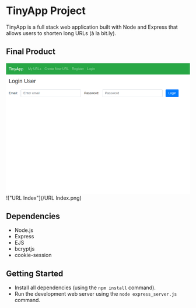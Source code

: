 # TinyApp Project

TinyApp is a full stack web application built with Node and Express that allows users to shorten long URLs (à la bit.ly).

## Final Product

!["Login Page"](/Login.png)
!["URL Index"](/URL Index.png)

## Dependencies

- Node.js
- Express
- EJS
- bcryptjs
- cookie-session

## Getting Started

- Install all dependencies (using the `npm install` command).
- Run the development web server using the `node express_server.js` command.
